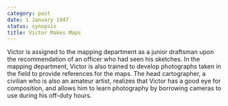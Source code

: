 ```yaml
---
category: past
date: 1 January 1947
status: synopsis
title: Victor Makes Maps
---
```



Victor is assigned to
the mapping department as a junior draftsman upon the recommendation of
an officer who had seen his sketches. In the mapping department, Victor
is also trained to develop photographs taken in the field to provide
references for the maps. The head cartographer, a civilian who is also
an amateur artist, realizes that Victor has a good eye for composition,
and allows him to learn photography by borrowing cameras to use during
his off-duty hours.
